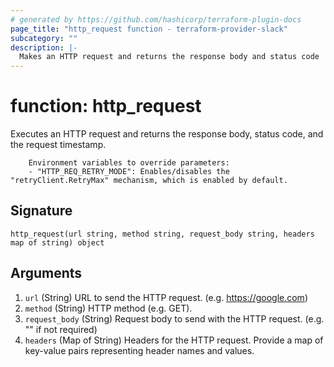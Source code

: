 ```yaml
---
# generated by https://github.com/hashicorp/terraform-plugin-docs
page_title: "http_request function - terraform-provider-slack"
subcategory: ""
description: |-
  Makes an HTTP request and returns the response body and status code
---
```


# function: http_request

Executes an HTTP request and returns the response body, status code, and the request timestamp.
		
		Environment variables to override parameters:
		- "HTTP_REQ_RETRY_MODE": Enables/disables the "retryClient.RetryMax" mechanism, which is enabled by default.



## Signature

<!-- signature generated by tfplugindocs -->
```text
http_request(url string, method string, request_body string, headers map of string) object
```

## Arguments

<!-- arguments generated by tfplugindocs -->
1. `url` (String) URL to send the HTTP request. (e.g. https://google.com)
1. `method` (String) HTTP method (e.g. GET).
1. `request_body` (String) Request body to send with the HTTP request. (e.g. "" if not required)
1. `headers` (Map of String) Headers for the HTTP request. Provide a map of key-value pairs representing header names and values.

